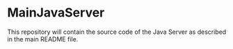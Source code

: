 # MainJavaServer
This repository will contain the source code of the Java Server as described in the main README file.
